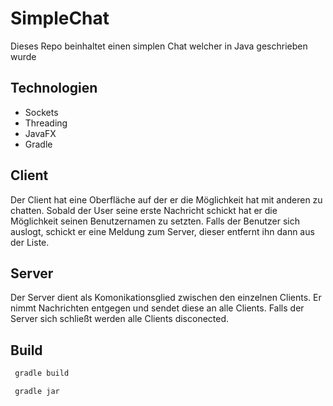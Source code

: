 # SimpleChat
Dieses Repo beinhaltet  einen simplen Chat welcher in Java geschrieben wurde

## Technologien
* Sockets
* Threading
* JavaFX
* Gradle

## Client
Der Client hat eine Oberfläche auf der er die Möglichkeit hat mit anderen zu
chatten. Sobald der User seine erste Nachricht schickt hat er die Möglichkeit
seinen Benutzernamen zu setzten.
Falls der Benutzer sich auslogt, schickt er eine Meldung zum Server, dieser
entfernt ihn dann aus der Liste.

## Server
Der Server dient als Komonikationsglied zwischen den einzelnen Clients.
Er nimmt Nachrichten entgegen und sendet diese an alle Clients.
Falls der Server sich schließt werden alle Clients disconected.

## Build
```gradle
 gradle build
```
```gradle
 gradle jar
```